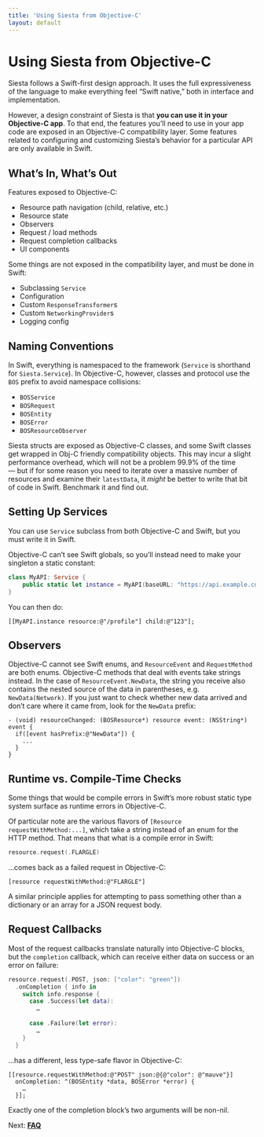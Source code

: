 ```yaml
---
title: 'Using Siesta from Objective-C'
layout: default
---
```


# Using Siesta from Objective-C

Siesta follows a Swift-first design approach. It uses the full expressiveness of the language to make everything feel “Swift native,” both in interface and implementation.

However, a design constraint of Siesta is that **you can use it in your Objective-C app**. To that end, the features you’ll need to use in your app code are exposed in an Objective-C compatibility layer. Some features related to configuring and customizing Siesta’s behavior for a particular API are only available in Swift.

## What’s In, What’s Out

Features exposed to Objective-C:

 * Resource path navigation (child, relative, etc.)
 * Resource state
 * Observers
 * Request / load methods
 * Request completion callbacks
 * UI components

Some things are not exposed in the compatibility layer, and must be done in Swift:

 * Subclassing `Service`
 * Configuration
 * Custom `ResponseTransformer`s
 * Custom `NetworkingProvider`s
 * Logging config

## Naming Conventions

In Swift, everything is namespaced to the framework (`Service` is shorthand for `Siesta.Service`). In Objective-C, however, classes and protocol use the `BOS` prefix to avoid namespace collisions:

 * `BOSService`
 * `BOSRequest`
 * `BOSEntity`
 * `BOSError`
 * `BOSResourceObserver`

Siesta structs are exposed as Objective-C classes, and some Swift classes get wrapped in Obj-C friendly compatibility objects. This may incur a slight performance overhead, which will not be a problem 99.9% of the time — but if for some reason you need to iterate over a massive number of resources and examine their `latestData`, it _might_ be better to write that bit of code in Swift. Benchmark it and find out.

## Setting Up Services

You can use `Service` subclass from both Objective-C and Swift, but you must write it in Swift.

Objective-C can’t see Swift globals, so you’ll instead need to make your singleton a static constant:

```swift
class MyAPI: Service {
    public static let instance = MyAPI(baseURL: "https://api.example.com")
}
```

You can then do:

```objc
[[MyAPI.instance resource:@"/profile"] child:@"123"];
```

## Observers

Objective-C cannot see Swift enums, and `ResourceEvent` and `RequestMethod` are both enums. Objective-C methods that deal with events take strings instead. In the case of `ResourceEvent.NewData`, the string you receive also contains the nested source of the data in parentheses, e.g. `NewData(Network)`. If you just want to check whether new data arrived and don’t care where it came from, look for the `NewData` prefix:

```objc
- (void) resourceChanged: (BOSResource*) resource event: (NSString*) event {
  if([event hasPrefix:@"NewData"]) {
    ...
  }
}
```

## Runtime vs. Compile-Time Checks

Some things that would be compile errors in Swift’s more robust static type system surface as runtime errors in Objective-C.

Of particular note are the various flavors of `[Resource requestWithMethod:...]`, which take a string instead of an enum for the HTTP method. That means that what is a compile error in Swift:

```swift
resource.request(.FLARGLE)
```

…comes back as a failed request in Objective-C:

```objc
[resource requestWithMethod:@"FLARGLE"]
```

A similar principle applies for attempting to pass something other than a dictionary or an array for a JSON request body.

## Request Callbacks

Most of the request callbacks translate naturally into Objective-C blocks, but the `completion` callback, which can receive either data on success or an error on failure:

```swift
resource.request(.POST, json: ["color": "green"])
  .onCompletion { info in
    switch info.response {
      case .Success(let data):
        …
      
      case .Failure(let error):
        …
    }
  }
```

…has a different, less type-safe flavor in Objective-C:

```objc
[[resource.requestWithMethod:@"POST" json:@{@"color": @"mauve"}]
  onCompletion: ^(BOSEntity *data, BOSError *error) {
    …
  }];
```

Exactly one of the completion block’s two arguments will be non-nil.

<p class='guide-next'>Next: <strong><a href='../faq'>FAQ</a></strong></p>
